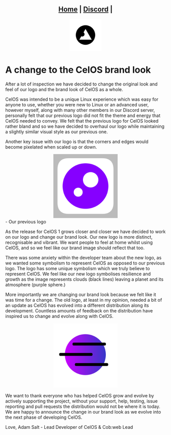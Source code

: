 <head>
    <link rel="shortcut icon" type="image/png" href="./favicon.png">
</head>

<center>
<h2>
<a href="https://cob-web.xyz">Home</a> |
<a href="https://cob-web.xyz/discord/">Discord</a> |
</h2>
</center>

<center><img src="./favicon.png" width="20%" height="20%"></center>

# A change to the CelOS brand look

After a lot of inspection we have decided to change the original look and feel of our logo and the brand look of CelOS as a whole. 

CelOS was intended to be a unique Linux experience which was easy for anyone to use, whether you were new to Linux or an advanced user, however myself, along with many other members in our Discord server, personally felt that our previous logo did not fit the theme and energy that CelOS needed to convey. We felt that the previous logo for CelOS looked rather bland and so we have decided to overhaul our logo while maintaining a slightly similar visual style as our previous one.

Another key issue with our logo is that the corners and edges would become pixelated when scaled up or down.

<center><img src="./images/CelOS-old.png" width="40%" height="40%"></center>
- Our previous logo

As the release for CelOS 1 grows closer and closer we have decided to work on our logo and change our brand look. Our new logo is more distinct, recognisable and vibrant. We want people to feel at home whilst using CelOS, and so we feel like our brand image should reflect that too. 

There was some anxiety within the developer team about the new logo, as we wanted some symbolism to represent CelOS as opposed to our previous logo. The logo has some unique symbolism which we truly believe to represent CelOS. We feel like our new logo symbolises resilience and growth as the image represents clouds (black lines) leaving a planet and its atmosphere (purple sphere.)

More importantly we are changing our brand look because we felt like it was time for a change. The old logo, at least in my opinion, needed a bit of an update as CelOS has evolved into a different distribution along its development. Countless amounts of feedback on the distribution have inspired us to change and evolve along with CelOS.

<center><img src="./images/CelOS.png" width="40%" height="40%"></center>

We want to thank everyone who has helped CelOS grow and evolve by actively supporting the project, without your support, help, testing, issue reporting and pull requests the distribution would not be where it is today. We are happy to announce the change in our brand look as we evolve into the next phase of developing CelOS.

Love,
Adam Salt - Lead Developer of CelOS & Cob:web Lead